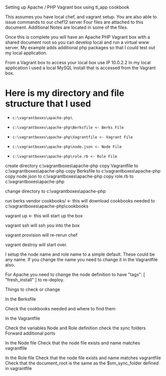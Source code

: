 Setting up Apache / PHP Vagrant box using tl_app cookbook

This assumes you have local chef, and vagrant setup.
You are also able to issue commands to our chef12 server
Four files are attached to this document.
Additional Notes are located in some of the files.

Once this is complete you will have an Apache PHP Vagrant box with a shared document root so you can develop local and run a virtual www server.  My example adds additional php packages so that I could test out my local application.

From a Vagrant box to access your local box use IP 10.0.2.2 
In my local application I used a local MySQL install that is accessed from the Vagrant box.
 
# Here is my directory and file structure that I used
- ```c:\vagrantboxes\apache-php\```

- ```c:\vagrantboxes\apache-php\Berksfile <- Berks File```
- ```c:\vagrantboxes\apache-php\Vagrantfile <- Vagrant File```
- ```c:\vagrantboxes\apache-php\node.json <- Node File```
- ```c:\vagrantboxes\apache-php\role.rb <- Role File```

create directory c:\vagrantboxes\apache-php
copy Vagrantfile to c:\vagrantboxes\apache-php
copy Berksfile to c:\vagrantboxes\apache-php
copy node.json to c:\vagrantboxes\apache-php
copy role.rb to c:\vagrantboxes\apache-php

change directory to c:\vagrantboxes\apache-php

run berks vendor cookbooks/ <- this will download cookbooks needed to c:\vagrantboxes\apache-php\cookbooks

vagrant up <- this will start up the box

vagrant ssh will ssh you into the box

vagrant provision will re-rerun chef

vagrant destroy will start over.

I setup the node name and role name to a simple default.  These could be any name.  If you change the name
you need to change it in the Vagrantfile also.
  
For Apache you need to change the node definition to have "tags": [ "fresh_install" ] to re-deploy.

Things to check or change

In the Berksfile

Check the cookbooks needed and where to find them

In the Vagrantfile

Check the variables
Node and Role definition
check the sync folders
Forward additional ports

In the Node file
Check that the node file exists and name matches vagrantfile

In the Role file
Check that the node file exists and name matches vagrantfile
Check that the document_root is the same as the $vm_sync_folder defined in vagrantfile
